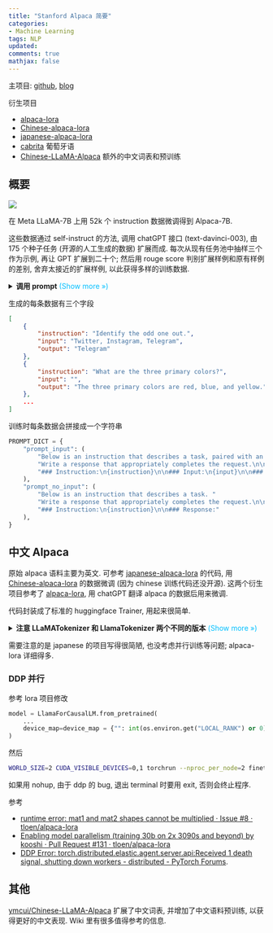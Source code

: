 ```yaml
---
title: "Stanford Alpaca 简要"
categories: 
- Machine Learning
tags: NLP
updated: 
comments: true
mathjax: false
---
```


主项目: [github](https://github.com/tatsu-lab/stanford_alpaca), [blog](https://crfm.stanford.edu/2023/03/13/alpaca.html)

衍生项目

- [alpaca-lora](https://github.com/tloen/alpaca-lora)
- [Chinese-alpaca-lora](https://github.com/esw-l49/Chinese-alpaca-lora)
- [japanese-alpaca-lora](https://github.com/masa3141/japanese-alpaca-lora)
- [cabrita](https://github.com/22-hours/cabrita) 葡萄牙语
- [Chinese-LLaMA-Alpaca](https://github.com/ymcui/Chinese-LLaMA-Alpaca) 额外的中文词表和预训练

<!-- more -->

## 概要

![](https://shiina18.github.io/assets/posts/images/570911919248891.png)

在 Meta LLaMA-7B 上用 52k 个 instruction 数据微调得到 Alpaca-7B. 

这些数据通过 self-instruct 的方法, 调用 chatGPT 接口 (text-davinci-003), 由 175 个种子任务 (开源的人工生成的数据) 扩展而成. 每次从现有任务池中抽样三个作为示例, 再让 GPT 扩展到二十个; 然后用 rouge score 判别扩展样例和原有样例的差别, 舍弃太接近的扩展样例, 以此获得多样的训练数据.

<details><summary><b>调用 prompt</b><font color="deepskyblue"> (Show more &raquo;)</font></summary>
<pre><code>You are asked to come up with a set of 20 diverse task instructions. These task instructions will be given to a GPT model and we will evaluate the GPT model for completing the instructions.

Here are the requirements:
1. Try not to repeat the verb for each instruction to maximize diversity.
2. The language used for the instruction also should be diverse. For example, you should combine questions with imperative instrucitons.
3. The type of instructions should be diverse. The list should include diverse types of tasks like open-ended generation, classification, editing, etc.
2. A GPT language model should be able to complete the instruction. For example, do not ask the assistant to create any visual or audio output. For another example, do not ask the assistant to wake you up at 5pm or set a reminder because it cannot perform any action.
3. The instructions should be in English.
4. The instructions should be 1 to 2 sentences long. Either an imperative sentence or a question is permitted.
5. You should generate an appropriate input to the instruction. The input field should contain a specific example provided for the instruction. It should involve realistic data and should not contain simple placeholders. The input should provide substantial content to make the instruction challenging but should ideally not exceed 100 words.
6. Not all instructions require input. For example, when a instruction asks about some general information, &quot;what is the highest peak in the world&quot;, it is not necssary to provide a specific context. In this case, we simply put &quot;&lt;noinput&gt;&quot; in the input field.
7. The output should be an appropriate response to the instruction and the input. Make sure the output is less than 100 words.

List of 20 tasks:
###
1. Instruction: Given a set of numbers, find all possible subsets that sum to a given number.
Input:
Set: {3,12,7,2,8,4}
Target sum: 14
Output:
{12,2}, {7,3,4}, {8,2,4}
###
2. Instruction: Write a sentence that ends with the word &quot;published&quot;.
Input:
&lt;noinput&gt;
Output:
We spent a lot of time collecting the data and it finally got published.
###
3. Instruction: Convert the following measurement.
Input:
3 ft = _____ in.
Output:
3 ft = 36 in.
###
4. Instruction:
</code></pre></details>

生成的每条数据有三个字段

```json
[
    {
        "instruction": "Identify the odd one out.",
        "input": "Twitter, Instagram, Telegram",
        "output": "Telegram"
    },
    {
        "instruction": "What are the three primary colors?",
        "input": "",
        "output": "The three primary colors are red, blue, and yellow."
    },
    ...
]
```

训练时每条数据会拼接成一个字符串

```python
PROMPT_DICT = {
    "prompt_input": (
        "Below is an instruction that describes a task, paired with an input that provides further context. "
        "Write a response that appropriately completes the request.\n\n"
        "### Instruction:\n{instruction}\n\n### Input:\n{input}\n\n### Response:"
    ),
    "prompt_no_input": (
        "Below is an instruction that describes a task. "
        "Write a response that appropriately completes the request.\n\n"
        "### Instruction:\n{instruction}\n\n### Response:"
    ),
}
```

## 中文 Alpaca

原始 alpaca 语料主要为英文. 可参考 [japanese-alpaca-lora](https://github.com/masa3141/japanese-alpaca-lora) 的代码, 用 [Chinese-alpaca-lora](https://github.com/esw-l49/Chinese-alpaca-lora) 的数据微调 (因为 chinese 训练代码还没开源). 这两个衍生项目参考了 [alpaca-lora](https://github.com/tloen/alpaca-lora), 用 chatGPT 翻译 alpaca 的数据后用来微调.

代码封装成了标准的 huggingface Trainer, 用起来很简单. 

<details><summary><b>注意 LLaMATokenizer 和 LlamaTokenizer 两个不同的版本</b><font color="deepskyblue"> (Show more &raquo;)</font></summary>
<p>LL 开头的版本出自 transformers 4.27 的一个开发版本, 权重可取 <code>decapoda-research/llama-7b-hf</code>. 而 Ll 开头的版本出自 transformers 4.28, 其中 4.28.1 有代码改动, 权重可取 <code>huggyllama/llama-7b</code>. </p>
<p>参考 <a href="https://github.com/huggingface/transformers/issues/22738">issue#22738</a></p></details>

需要注意的是 japanese 的项目写得很简陋, 也没考虑并行训练等问题; alpaca-lora 详细得多.

### DDP 并行

参考 lora 项目修改

```python
model = LlamaForCausalLM.from_pretrained(
    ...
    device_map=device_map = {"": int(os.environ.get("LOCAL_RANK") or 0)},
)
```

然后

```bash
WORLD_SIZE=2 CUDA_VISIBLE_DEVICES=0,1 torchrun --nproc_per_node=2 finetune.py &
```

如果用 nohup, 由于 ddp 的 bug, 退出 terminal 时要用 exit, 否则会终止程序.

参考 

- [runtime error: mat1 and mat2 shapes cannot be multiplied · Issue #8 · tloen/alpaca-lora](https://github.com/tloen/alpaca-lora/issues/8#issuecomment-1477490259)
- [Enabling model parallelism (training 30b on 2x 3090s and beyond) by kooshi · Pull Request #131 · tloen/alpaca-lora](https://github.com/tloen/alpaca-lora/pull/131)
- [DDP Error: torch.distributed.elastic.agent.server.api:Received 1 death signal, shutting down workers - distributed - PyTorch Forums](https://discuss.pytorch.org/t/ddp-error-torch-distributed-elastic-agent-server-api-received-1-death-signal-shutting-down-workers/135720/13).

## 其他

[ymcui/Chinese-LLaMA-Alpaca](https://github.com/ymcui/Chinese-LLaMA-Alpaca) 扩展了中文词表, 并增加了中文语料预训练, 以获得更好的中文表现. Wiki 里有很多值得参考的信息.